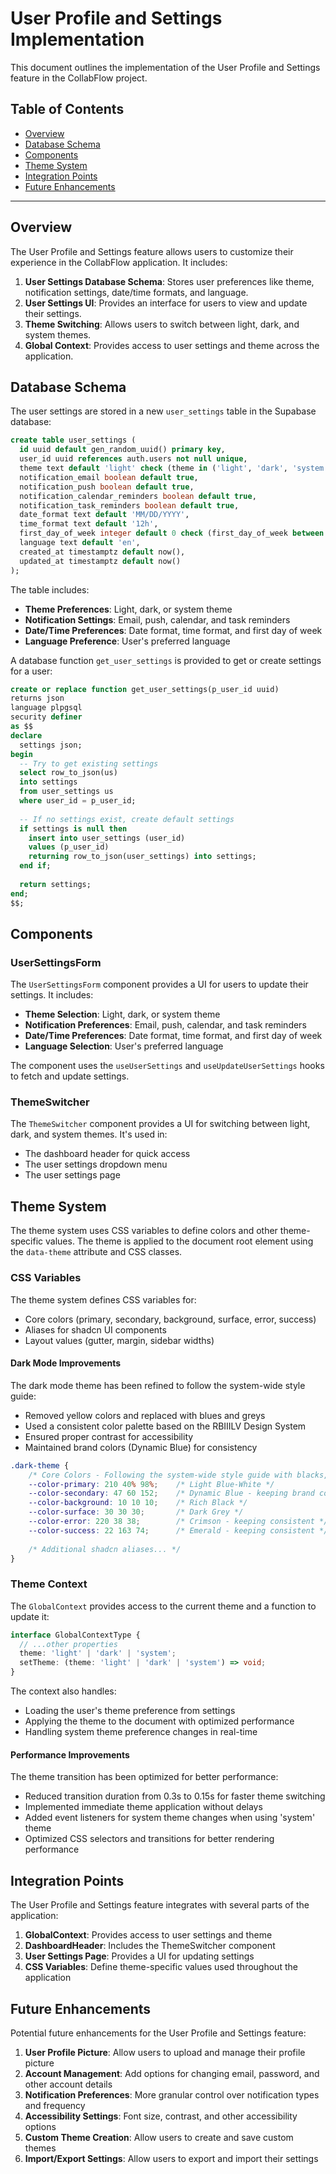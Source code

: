 # User Profile and Settings Implementation

This document outlines the implementation of the User Profile and Settings feature in the CollabFlow project.

## Table of Contents
- [Overview](#overview)
- [Database Schema](#database-schema)
- [Components](#components)
- [Theme System](#theme-system)
- [Integration Points](#integration-points)
- [Future Enhancements](#future-enhancements)

---

## Overview

The User Profile and Settings feature allows users to customize their experience in the CollabFlow application. It includes:

1. **User Settings Database Schema**: Stores user preferences like theme, notification settings, date/time formats, and language.
2. **User Settings UI**: Provides an interface for users to view and update their settings.
3. **Theme Switching**: Allows users to switch between light, dark, and system themes.
4. **Global Context**: Provides access to user settings and theme across the application.

## Database Schema

The user settings are stored in a new `user_settings` table in the Supabase database:

```sql
create table user_settings (
  id uuid default gen_random_uuid() primary key,
  user_id uuid references auth.users not null unique,
  theme text default 'light' check (theme in ('light', 'dark', 'system')),
  notification_email boolean default true,
  notification_push boolean default true,
  notification_calendar_reminders boolean default true,
  notification_task_reminders boolean default true,
  date_format text default 'MM/DD/YYYY',
  time_format text default '12h',
  first_day_of_week integer default 0 check (first_day_of_week between 0 and 6),
  language text default 'en',
  created_at timestamptz default now(),
  updated_at timestamptz default now()
);
```

The table includes:
- **Theme Preferences**: Light, dark, or system theme
- **Notification Settings**: Email, push, calendar, and task reminders
- **Date/Time Preferences**: Date format, time format, and first day of week
- **Language Preference**: User's preferred language

A database function `get_user_settings` is provided to get or create settings for a user:

```sql
create or replace function get_user_settings(p_user_id uuid)
returns json
language plpgsql
security definer
as $$
declare
  settings json;
begin
  -- Try to get existing settings
  select row_to_json(us)
  into settings
  from user_settings us
  where user_id = p_user_id;
  
  -- If no settings exist, create default settings
  if settings is null then
    insert into user_settings (user_id)
    values (p_user_id)
    returning row_to_json(user_settings) into settings;
  end if;
  
  return settings;
end;
$$;
```

## Components

### UserSettingsForm

The `UserSettingsForm` component provides a UI for users to update their settings. It includes:

- **Theme Selection**: Light, dark, or system theme
- **Notification Preferences**: Email, push, calendar, and task reminders
- **Date/Time Preferences**: Date format, time format, and first day of week
- **Language Selection**: User's preferred language

The component uses the `useUserSettings` and `useUpdateUserSettings` hooks to fetch and update settings.

### ThemeSwitcher

The `ThemeSwitcher` component provides a UI for switching between light, dark, and system themes. It's used in:

- The dashboard header for quick access
- The user settings dropdown menu
- The user settings page

## Theme System

The theme system uses CSS variables to define colors and other theme-specific values. The theme is applied to the document root element using the `data-theme` attribute and CSS classes.

### CSS Variables

The theme system defines CSS variables for:
- Core colors (primary, secondary, background, surface, error, success)
- Aliases for shadcn UI components
- Layout values (gutter, margin, sidebar widths)

#### Dark Mode Improvements

The dark mode theme has been refined to follow the system-wide style guide:
- Removed yellow colors and replaced with blues and greys
- Used a consistent color palette based on the RBIIILV Design System
- Ensured proper contrast for accessibility
- Maintained brand colors (Dynamic Blue) for consistency

```css
.dark-theme {
    /* Core Colors - Following the system-wide style guide with blacks, blues, and greys */
    --color-primary: 210 40% 98%;    /* Light Blue-White */
    --color-secondary: 47 60 152;    /* Dynamic Blue - keeping brand color */
    --color-background: 10 10 10;    /* Rich Black */
    --color-surface: 30 30 30;       /* Dark Grey */
    --color-error: 220 38 38;        /* Crimson - keeping consistent */
    --color-success: 22 163 74;      /* Emerald - keeping consistent */
    
    /* Additional shadcn aliases... */
}
```

### Theme Context

The `GlobalContext` provides access to the current theme and a function to update it:

```typescript
interface GlobalContextType {
  // ...other properties
  theme: 'light' | 'dark' | 'system';
  setTheme: (theme: 'light' | 'dark' | 'system') => void;
}
```

The context also handles:
- Loading the user's theme preference from settings
- Applying the theme to the document with optimized performance
- Handling system theme preference changes in real-time

#### Performance Improvements

The theme transition has been optimized for better performance:
- Reduced transition duration from 0.3s to 0.15s for faster theme switching
- Implemented immediate theme application without delays
- Added event listeners for system theme changes when using 'system' theme
- Optimized CSS selectors and transitions for better rendering performance

## Integration Points

The User Profile and Settings feature integrates with several parts of the application:

1. **GlobalContext**: Provides access to user settings and theme
2. **DashboardHeader**: Includes the ThemeSwitcher component
3. **User Settings Page**: Provides a UI for updating settings
4. **CSS Variables**: Define theme-specific values used throughout the application

## Future Enhancements

Potential future enhancements for the User Profile and Settings feature:

1. **User Profile Picture**: Allow users to upload and manage their profile picture
2. **Account Management**: Add options for changing email, password, and other account details
3. **Notification Preferences**: More granular control over notification types and frequency
4. **Accessibility Settings**: Font size, contrast, and other accessibility options
5. **Custom Theme Creation**: Allow users to create and save custom themes
6. **Import/Export Settings**: Allow users to export and import their settings
